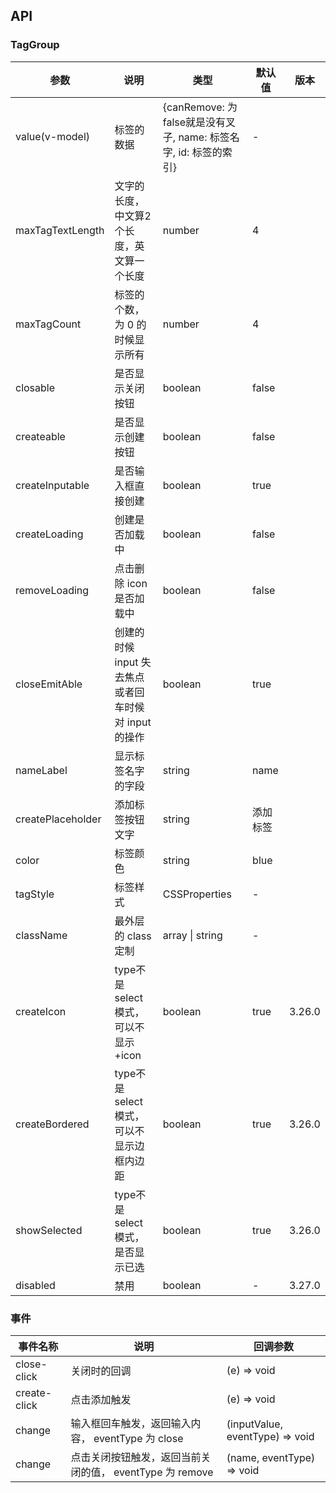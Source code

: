 ## API

### TagGroup

| 参数 | 说明 | 类型 | 默认值 | 版本 |
| --- | --- | --- | --- | --- |
| value(v-model) | 标签的数据 | {canRemove: 为false就是没有叉子, name: 标签名字, id: 标签的索引} | - | |
| maxTagTextLength | 文字的长度，中文算2个长度，英文算一个长度 | number | 4 | |
| maxTagCount | 标签的个数，为 0 的时候显示所有 | number | 4 | |
| closable | 是否显示关闭按钮 | boolean | false | |
| createable | 是否显示创建按钮 | boolean | false | |
| createInputable | 是否输入框直接创建 | boolean | true | |
| createLoading | 创建是否加载中 | boolean | false | |
| removeLoading | 点击删除 icon 是否加载中 | boolean | false | |
| closeEmitAble | 创建的时候 input 失去焦点或者回车时候对 input 的操作 | boolean | true | |
| nameLabel | 显示标签名字的字段 | string | name | |
| createPlaceholder | 添加标签按钮文字 | string | 添加标签 | |
| color | 标签颜色 | string | blue | |
| tagStyle | 标签样式 | CSSProperties | - | |
| className | 最外层的 class 定制 | array \| string | - | |
| createIcon | type不是select模式，可以不显示+icon | boolean | true | 3.26.0 |
| createBordered | type不是select模式，可以不显示边框内边距 | boolean | true | 3.26.0 |
| showSelected | type不是select模式，是否显示已选 | boolean | true | 3.26.0 |
| disabled | 禁用 | boolean | - | 3.27.0 |

### 事件

| 事件名称 | 说明         | 回调参数    |
| -------- | ------------ | ----------- |
| close-click | 关闭时的回调 | (e) => void |
| create-click | 点击添加触发 | (e) => void |
| change | 输入框回车触发，返回输入内容， eventType 为 close | (inputValue, eventType) => void |
| change | 点击关闭按钮触发，返回当前关闭的值， eventType 为 remove | (name, eventType) => void |
